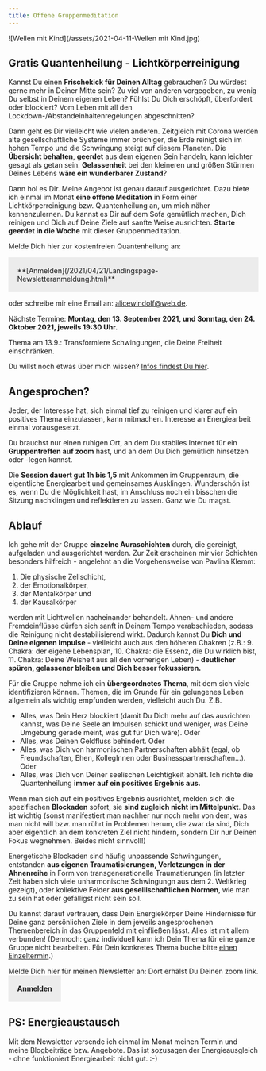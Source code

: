 ```yaml
---
title: Offene Gruppenmeditation
---
```


![Wellen mit Kind](/assets/2021-04-11-Wellen mit Kind.jpg)

## Gratis Quantenheilung - Lichtkörperreinigung
Kannst Du einen **Frischekick für Deinen Alltag** gebrauchen? Du würdest gerne mehr in Deiner Mitte sein? Zu viel von anderen vorgegeben, zu wenig Du selbst in Deinem eigenen Leben? Fühlst Du Dich erschöpft, überfordert oder blockiert? Vom Leben mit all den Lockdown-/Abstandeinhaltenregelungen abgeschnitten? 

Dann geht es Dir vielleicht wie vielen anderen. Zeitgleich mit Corona werden alte gesellschaftliche Systeme immer brüchiger, die Erde reinigt sich im hohen Tempo und die Schwingung steigt auf diesem Planeten. Die **Übersicht behalten**, **geerdet** aus dem eigenen Sein handeln, kann leichter gesagt als getan sein. **Gelassenheit** bei den kleineren und größen Stürmen Deines Lebens **wäre ein wunderbarer Zustand**? 

Dann hol es Dir. Meine Angebot ist genau darauf ausgerichtet. Dazu biete ich einmal im Monat **eine offene Meditation** in Form einer Lichtkörperreinigung bzw. Quantenheilung an, um mich näher kennenzulernen. Du kannst es Dir auf dem Sofa gemütlich machen, Dich reinigen und Dich auf Deine Ziele auf sanfte Weise ausrichten. **Starte geerdet in die Woche** mit dieser Gruppenmeditation. 

Melde Dich hier zur kostenfreien Quantenheilung an: 

<span style='display:inline-block;padding:18px;background:#ececec'>
**[Anmelden](/2021/04/21/Landingspage-Newsletteranmeldung.html)**
</span>

oder schreibe mir eine Email an: alicewindolf@web.de.

Nächste Termine: **Montag, den 13. September 2021, und Sonntag, den 24. Oktober 2021, jeweils 19:30 Uhr.** 

Thema am 13.9.: Transformiere Schwingungen, die Deine Freiheit einschränken. 

Du willst noch etwas über mich wissen? [Infos findest Du hier](/about/). 

## Angesprochen?
Jeder, der Interesse hat, sich einmal tief zu reinigen und klarer auf ein positives Thema einzulassen, kann mitmachen. Interesse an Energiearbeit einmal vorausgesetzt. 

Du brauchst nur einen ruhigen Ort, an dem Du stabiles Internet für ein **Gruppentreffen auf zoom** hast, und an dem Du Dich gemütlich hinsetzen oder -legen kannst.

Die **Session dauert gut 1h bis 1,5** mit Ankommen im Gruppenraum, die eigentliche Energiearbeit und gemeinsames Ausklingen. Wunderschön ist es, wenn Du die Möglichkeit hast, im Anschluss noch ein bisschen die Sitzung nachklingen und reflektieren zu lassen. Ganz wie Du magst.  

## Ablauf
Ich gehe mit der Gruppe **einzelne Auraschichten** durch, die gereinigt, aufgeladen und ausgerichtet werden. Zur Zeit erscheinen mir vier Schichten besonders hilfreich - angelehnt an die Vorgehensweise von Pavlina Klemm: 
1. Die physische Zellschicht, 
2. der Emotionalkörper, 
3. der Mentalkörper und 
4. der Kausalkörper 

werden mit Lichtwellen nacheinander behandelt. Ahnen- und andere Fremdeinflüsse dürfen sich sanft in Deinem Tempo verabschieden, sodass die Reinigung nicht destabilisierend wirkt. Dadurch kannst Du **Dich und Deine eigenen Impulse** - vielleicht auch aus den höheren Chakren (z.B.: 9. Chakra: der eigene Lebensplan, 10. Chakra: die Essenz, die Du wirklich bist, 11. Chakra: Deine Weisheit aus all den vorherigen Leben) - **deutlicher spüren, gelassener bleiben und Dich besser fokussieren.**  

Für die Gruppe nehme ich ein **übergeordnetes Thema**, mit dem sich viele identifizieren können. Themen, die im Grunde für ein gelungenes Leben allgemein als wichtig empfunden werden, vielleicht auch Du. Z.B. 
- Alles, was Dein Herz blockiert (damit Du Dich mehr auf das ausrichten kannst, was Deine Seele an Impulsen schickt und weniger, was Deine Umgebung gerade meint, was gut für Dich wäre). Oder 
- Alles, was Deinen Geldfluss behindert. Oder 
- Alles, was Dich von harmonischen Partnerschaften abhält (egal, ob Freundschaften, Ehen, KollegInnen oder Businesspartnerschaften...). Oder
- Alles, was Dich von Deiner seelischen Leichtigkeit abhält.
Ich richte die Quantenheilung **immer auf ein positives Ergebnis aus.**

Wenn man sich auf ein positives Ergebnis ausrichtet, melden sich die spezifischen **Blockaden** sofort, sie **sind zugleich nicht im Mittelpunkt**. Das ist wichtig (sonst manifestiert man nachher nur noch mehr von dem, was man nicht will bzw. man rührt in Problemen herum, die zwar da sind, Dich aber eigentlich an dem konkreten Ziel nicht hindern, sondern Dir nur Deinen Fokus wegnehmen. Beides nicht sinnvoll!) 

Energetische Blockaden sind häufig unpassende Schwingungen, entstanden **aus eigenen Traumatisierungen, Verletzungen in der Ahnenreihe** in Form von transgenerationelle Traumatierungen (in letzter Zeit haben sich viele unharmonische Schwingungn aus dem 2. Weltkrieg gezeigt), oder kollektive Felder **aus geselllschaftlichen Normen**, wie man zu sein hat oder gefälligst nicht sein soll.

Du kannst darauf vertrauen, dass Dein Energiekörper Deine Hindernisse für Deine ganz persönlichen Ziele in dem jeweils angesprochenen Themenbereich in das Gruppenfeld mit einfließen lässt. Alles ist mit allem verbunden! (Dennoch: ganz individuell kann ich Dein Thema für eine ganze Gruppe nicht bearbeiten. Für Dein konkretes Thema buche bitte [einen Einzeltermin](/2021/03/19/Einzelsitzungen.html).)

Melde Dich hier für meinen Newsletter an: Dort erhälst Du Deinen zoom link.  
<span style='display:inline-block;padding:18px;background:#ececec'>
**[Anmelden](/2021/04/21/Landingspage-Newsletteranmeldung.html)**
</span>

## PS: Energieaustausch
Mit dem Newsletter versende ich einmal im Monat meinen Termin und meine Blogbeiträge bzw. Angebote. Das ist sozusagen der Energieausgleich - ohne funktioniert Energiearbeit nicht gut. :-)  
